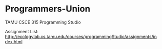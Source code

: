 Programmers-Union
=================

TAMU CSCE 315 Programming Studio

Assignment List: http://ecologylab.cs.tamu.edu/courses/programmingStudio/assignments/index.html
